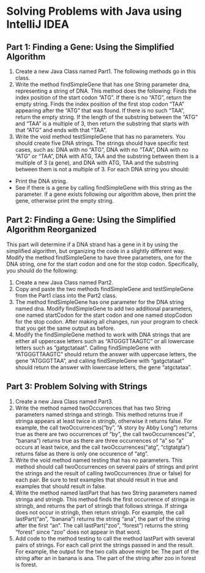 # Solving Problems with Java using IntelliJ IDEA

## Part 1: Finding a Gene: Using the Simplified Algorithm

1. Create a new Java Class named Part1. The following methods go in this class.
2. Write the method findSimpleGene that has one String parameter dna, representing a string of DNA. This method does the following:
Finds the index position of the start codon “ATG”. If there is no “ATG”, return the empty string.
Finds the index position of the first stop codon “TAA” appearing after the “ATG” that was found. If there is no such “TAA”, return the empty string. 
If the length of the substring between the “ATG” and “TAA” is a multiple of 3, then return the substring that starts with that “ATG” and ends with that “TAA”.
3. Write the void method testSimpleGene that has no parameters. You should create five DNA strings. The strings should have specific test cases, such as: DNA with no “ATG”, DNA with no “TAA”, DNA with no “ATG” or “TAA”, DNA with ATG, TAA and the substring between them is a multiple of 3 (a gene), and DNA with ATG, TAA and the substring between them is not a multiple of 3. For each DNA string you should: 
- Print the DNA string. 
- See if there is a gene by calling findSimpleGene with this string as the parameter. If a gene exists following our algorithm above, then print the gene, otherwise print the empty string.

## Part 2: Finding a Gene: Using the Simplified Algorithm Reorganized

This part will determine if a DNA strand has a gene in it by using the simplified algorithm, but organizing the code in a slightly different way. Modify the method findSimpleGene to have three parameters, one for the DNA string, one for the start codon and one for the stop codon.
Specifically, you should do the following:

1. Create a new Java Class named Part2.
2. Copy and paste the two methods findSimpleGene and testSimpleGene  from the Part1 class into the Part2 class.
3. The method findSimpleGene has one parameter for the DNA string named dna. Modify findSimpleGene to add two additional parameters, one named startCodon for the start codon and one named stopCodon for the stop codon. After making all changes, run your program to check that you get the same output as before.
4. Modify the findSimpleGene method to work with DNA strings that are either all uppercase letters such as “ATGGGTTAAGTC” or all lowercase letters such as “gatgctataat”. Calling findSimpleGene with “ATGGGTTAAGTC” should return the answer with uppercase letters, the gene “ATGGGTTAA”, and calling findSimpleGene with  “gatgctataat” should return the answer with lowercase letters, the gene “atgctataa”.

## Part 3: Problem Solving with Strings

1. Create a new Java Class named Part3.
2. Write the method named twoOccurrences that has two String parameters named stringa and stringb. This method returns true if stringa appears at least twice in stringb, otherwise it returns false. For example, the call twoOccurrences(“by”, “A story by Abby Long”) returns true as there are two occurrences of “by”, the call twoOccurrences(“a”, “banana”) returns true as there are three occurrences of “a” so “a” occurs at least twice, and the call twoOccurrences(“atg”, “ctgtatgta”) returns false as there is only one occurence of “atg”.
3. Write the void method named testing that has no parameters. This method should call twoOccurrences on several pairs of strings and print the strings and the result of calling twoOccurrences (true or false) for each pair. Be sure to test examples that should result in true and examples that should result in false.
4. Write the method named lastPart that has two String parameters named stringa and stringb. This method finds the first occurrence of stringa in stringb, and returns the part of stringb that follows stringa.  If stringa does not occur in stringb, then return stringb. For example, the call lastPart(“an”, “banana”) returns the string “ana”, the part of the string after the first “an”. The call lastPart(“zoo”, “forest”) returns the string “forest” since “zoo” does not appear in that word.
5. Add code to the method testing to call the method lastPart with several pairs of strings. For each call print the strings passed in and the result. For example, the output for the two calls above might be:
The part of the string after an in banana is ana.
The part of the string after zoo in forest is forest.
